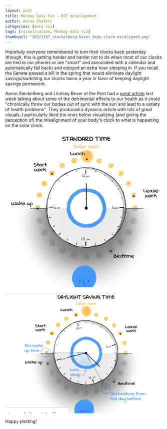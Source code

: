 ```yaml
---
layout: post
title: Monday Data Viz - DST misalignment
author: Aaron Chafetz
categories: [data viz]
tags: [vizualisation, Monday data viz]
thumbnail: "20221107_steckelberg-bever_body-clock-misaligned.png"
---
```


Hopefully everyone remembered to turn their clocks back yesterday (though, this is getting harder and harder not to do when most of our clocks are tied to our phones or are "smart" and associated with a calendar and automatically fall back) and enjoyed an extra hour sleeping in. If you recall, the Senate passed a bill in the spring that would eliminate daylight savings/switching our clocks twice a year in favor of keeping daylight savings permanent. 

Aaron Steckelberg and Lindsey Bever at the Post had a [great article](https://www.washingtonpost.com/wellness/interactive/2022/permanent-standard-time-body-health-benefits/?wpisrc=nl_most&carta-url=https%3A%2F%2Fs2.washingtonpost.com%2Fcar-ln-tr%2F38436d7%2F63629000f3d9003c582244be%2F596c3eeb9bbc0f208656ffe8%2F8%2F72%2F63629000f3d9003c582244be&wp_cu=f89ffc650f6cd4fc539a3ea863db94dd%7CFDDC01D9FDC42CB0E040007F01001D98) last week talking about some of the detrimental effects to our health as it could "chronically throw our bodies out of sync with the sun and lead to a variety of health problems".  They produced a dynamic article with lots of great visuals. I particularly liked the ones below visualizing (and giving the perception of) the misalignment of your body's clock to what is happening on the solar clock. 

![image.png](/assets/img/posts/20221107_steckelberg-bever_body-clock.png)

![image.png](/assets/img/posts/20221107_steckelberg-bever_body-clock-misaligned.png)

Happy plotting!